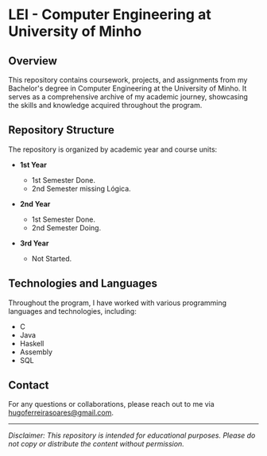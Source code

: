 # LEI - Computer Engineering at University of Minho

## Overview

This repository contains coursework, projects, and assignments from my Bachelor's degree in Computer Engineering at the University of Minho. It serves as a comprehensive archive of my academic journey, showcasing the skills and knowledge acquired throughout the program.

## Repository Structure

The repository is organized by academic year and course units:

- **1st Year**
  - 1st Semester Done.
  - 2nd Semester missing Lógica.

- **2nd Year**
  - 1st Semester Done.
  - 2nd Semester Doing.

- **3rd Year**
  - Not Started.

## Technologies and Languages

Throughout the program, I have worked with various programming languages and technologies, including:

- C
- Java
- Haskell
- Assembly
- SQL

## Contact

For any questions or collaborations, please reach out to me via [hugoferreirasoares@gmail.com](mailto:hugoferreirasoares@gmail.com).

---

*Disclaimer: This repository is intended for educational purposes. Please do not copy or distribute the content without permission.*
